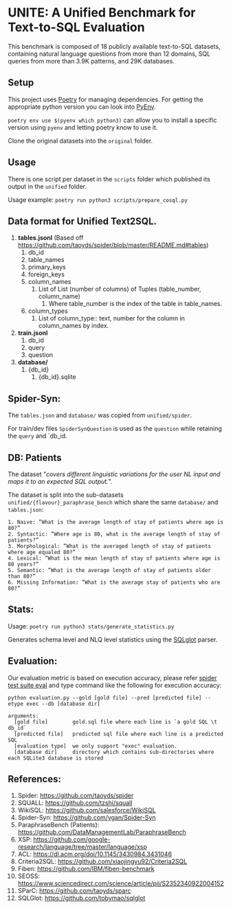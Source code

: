 # UNITE: A Unified Benchmark for Text-to-SQL Evaluation
This benchmark is composed of 18 publicly available text-to-SQL datasets, containing natural language questions from more than 12 domains, SQL queries from more than 3.9K patterns, and 29K databases. 


## Setup
This project uses [Poetry](https://python-poetry.org/docs/) for managing dependencies. For getting the appropriate python version you can look into [PyEnv](https://github.com/pyenv/pyenv). 

`poetry env use $(pyenv which python3)` 
can allow you to install a specific version using `pyenv` and letting poetry know to use it.

Clone the original datasets into the `original` folder. 

## Usage

There is one script per dataset in the `scripts` folder which published its output in the `unified` folder.

Usage example:
`poetry run python3 scripts/prepare_cosql.py`

## Data format for Unified Text2SQL.

1. **tables.jsonl** (Based off https://github.com/taoyds/spider/blob/master/README.md#tables)
    1. db_id
    2. table_names
    3. primary_keys
    4. foreign_keys
    5. column_names
        1. List of List (number of columns) of Tuples (table_number, column_name)
            1. Where table_number is the index of the table in table_names.
    6. column_types
        1. List of column_type:: text, number for the column in column_names by index.
2. **train.jsonl**
    1. db_id
    2. query
    3. question
3. **database/**
    1. {db_id}
        1. {db_id}.sqlite

## Spider-Syn:
The `tables.json` and `database/` was copied from `unified/spider`.

For train/dev files `SpiderSynQuestion` is used as the `question` while retaining the `query` and `db_id.


## DB: Patients
The dataset "_covers different linguistic variations for the user NL input and maps it to an expected SQL output._".

The dataset is split into the sub-datasets `unified/{flavour}_paraphrase_bench` which share the same `database/` and `tables.json`:

    1. Naıve: ”What is the average length of stay of patients where age is 80?”
    2. Syntactic: ”Where age is 80, what is the average length of stay of patients?”
    3. Morphological: ”What is the averaged length of stay of patients where age equaled 80?”
    4. Lexical: ”What is the mean length of stay of patients where age is 80 years?”
    5. Semantic: ”What is the average length of stay of patients older than 80?”
    6. Missing Information: ”What is the average stay of patients who are 80?”


## Stats:

Usage: `poetry run python3 stats/generate_statistics.py`

Generates schema level and NLQ level statistics using the [SQLglot](https://github.com/tobymao/sqlglot) parser.


## Evaluation:
Our evaluation metric is based on execution accuracy, please refer [spider test suite eval](https://github.com/taoyds/test-suite-sql-eval) and type command like the following for execution accuracy:
```
python evaluation.py --gold [gold file] --pred [predicted file] --etype exec --db [database dir]

arguments:
  [gold file]        gold.sql file where each line is `a gold SQL \t db_id`
  [predicted file]   predicted sql file where each line is a predicted SQL
  [evaluation type]  we only support "exec" evaluation.
  [database dir]     directory which contains sub-directories where each SQLite3 database is stored

```


## References:

1. Spider: https://github.com/taoyds/spider
1. SQUALL: https://github.com/tzshi/squall
1. WikiSQL: https://github.com/salesforce/WikiSQL
1. Spider-Syn: https://github.com/ygan/Spider-Syn
1. ParaphraseBench (Patients): https://github.com/DataManagementLab/ParaphraseBench
1. XSP: https://github.com/google-research/language/tree/master/language/xsp
1. ACL: https://dl.acm.org/doi/10.1145/3430984.3431046
1. Criteria2SQL: https://github.com/xiaojingyu92/Criteria2SQL
1. Fiben: https://github.com/IBM/fiben-benchmark
1. SEOSS: https://www.sciencedirect.com/science/article/pii/S2352340922004152
1. SParC: https://github.com/taoyds/sparc
1. SQLGlot: https://github.com/tobymao/sqlglot
